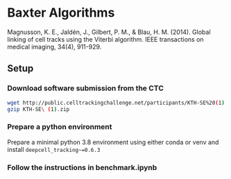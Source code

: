 # Baxter Algorithms

Magnusson, K. E., Jaldén, J., Gilbert, P. M., & Blau, H. M. (2014). Global linking of cell tracks using the Viterbi algorithm. IEEE transactions on medical imaging, 34(4), 911-929.

## Setup

### Download software submission from the CTC
```bash
wget http://public.celltrackingchallenge.net/participants/KTH-SE%20(1).zip
gzip KTH-SE\ (1).zip
```

### Prepare a python environment
Prepare a minimal python 3.8 environment using either conda or venv and install `deepcell_tracking~=0.6.3`

### Follow the instructions in benchmark.ipynb